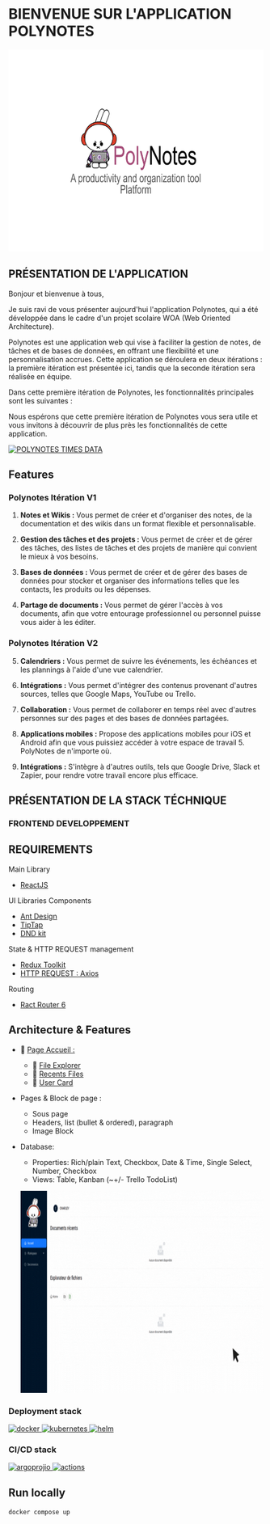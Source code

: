 # BIENVENUE SUR L'APPLICATION POLYNOTES

<p align="center">
    <img src="frontend/public/img/PolyBunny.svg" alt="PolyBunny" height="400">
</p>

## PRÉSENTATION DE L'APPLICATION

Bonjour et bienvenue à tous,

Je suis ravi de vous présenter aujourd'hui l'application Polynotes, qui a été développée dans le cadre d'un projet scolaire WOA (Web Oriented Architecture).

Polynotes est une application web qui vise à faciliter la gestion de notes, de tâches et de bases de données, en offrant une flexibilité et une personnalisation accrues. Cette application se déroulera en deux itérations : la première itération est présentée ici, tandis que la seconde itération sera réalisée en équipe.

Dans cette première itération de Polynotes, les fonctionnalités principales sont les suivantes :

Nous espérons que cette première itération de Polynotes vous sera utile et vous invitons à découvrir de plus près les fonctionnalités de cette application.

[![POLYNOTES TIMES DATA](https://wakatime.com/badge/user/8c51dfaf-cc71-4c33-bb4f-07b1a77dce06/project/6160a20e-1f13-4866-b07b-8adea0765e70.svg)](https://wakatime.com/badge/user/8c51dfaf-cc71-4c33-bb4f-07b1a77dce06/project/6160a20e-1f13-4866-b07b-8adea0765e70)

## Features

### Polynotes Itération V1

1. **Notes et Wikis :** Vous permet de créer et d'organiser des notes, de la documentation et des wikis dans un format flexible et personnalisable.

2. **Gestion des tâches et des projets :** Vous permet de créer et de gérer des tâches, des listes de tâches et des projets de manière qui convient le mieux à vos besoins.

3. **Bases de données :** Vous permet de créer et de gérer des bases de données pour stocker et organiser des informations telles que les contacts, les produits ou les dépenses.

4. **Partage de documents :** Vous permet de gérer l'accès à vos documents, afin que votre entourage professionnel ou personnel puisse vous aider à les éditer.

### Polynotes Itération V2

5. **Calendriers :** Vous permet de suivre les événements, les échéances et les plannings à l'aide d'une vue calendrier.

6. **Intégrations :** Vous permet d'intégrer des contenus provenant d'autres sources, telles que Google Maps, YouTube ou Trello.

7. **Collaboration :** Vous permet de collaborer en temps réel avec d'autres personnes sur des pages et des bases de données partagées.

8. **Applications mobiles :** Propose des applications mobiles pour iOS et Android afin que vous puissiez accéder à votre espace de travail 5.
   PolyNotes de n'importe où.

9. **Intégrations :** S'intègre à d'autres outils, tels que Google Drive, Slack et Zapier, pour rendre votre travail encore plus efficace.

## PRÉSENTATION DE LA STACK TÉCHNIQUE

### FRONTEND DEVELOPPEMENT

## REQUIREMENTS

Main Library

- [ReactJS](https://fr.reactjs.org/)

UI Libraries Components

- [Ant Design](https://ant.design/docs/react/getting-started)
- [TipTap](https://tiptap.dev/api/editor)
- [DND kit](https://dndkit.com/)

State & HTTP REQUEST management

- [Redux Toolkit](https://redux-toolkit.js.org/)
- [HTTP REQUEST : Axios](https://axios-http.com/fr/docs/intro)

Routing

- [Ract Router 6](https://reactrouter.com/en/main)

## Architecture & Features

- :page_facing_up: [Page Accueil :](https://github.com/charley04310/Polynotes/blob/master/frontend/src/pages/home/HomePage.tsx)

  - :jigsaw: [File Explorer](https://github.com/charley04310/Polynotes/blob/master/frontend/src/pages/home/components/FileExplorer.tsx)
  - :jigsaw: [Recents Files](https://github.com/charley04310/Polynotes/blob/master/frontend/src/pages/home/components/RecentsFiles.tsx)
  - :jigsaw: [User Card](https://github.com/charley04310/Polynotes/blob/master/frontend/src/pages/home/components/UserCard.tsx)

- Pages & Block de page :

  - Sous page
  - Headers, list (bullet & ordered), paragraph
  - Image Block

- Database:

  - Properties: Rich/plain Text, Checkbox, Date & Time, Single Select, Number, Checkbox
  - Views: Table, Kanban (~+/- Trello TodoList)

  <p align="center">
      <img src="frontend/public/img/polynotes.gif" alt="PolyBunny" height="400">
  </p>

### Deployment stack

<p align="left">
    <a href="https://www.docker.com/" target="_blank" rel="noreferrer">
        <img src="https://www.vectorlogo.zone/logos/docker/docker-icon.svg" alt="docker" width="50" height="50"/>
    </a>
    <a href="https://kubernetes.io" target="_blank" rel="noreferrer">
        <img src="https://www.vectorlogo.zone/logos/kubernetes/kubernetes-icon.svg" alt="kubernetes" width="50" height="50"/>
    </a>
    <a href="https://helm.sh/" target="_blank" rel="noreferrer">
        <img src="https://www.vectorlogo.zone/logos/helmsh/helmsh-icon.svg" alt="helm" width="50" height="50"/>
    </a>
</p>

### CI/CD stack

<p align="left">
    <a href="https://argoproj.github.io/cd/" target="_blank" rel="noreferrer">
        <img src="https://www.vectorlogo.zone/logos/argoprojio/argoprojio-icon.svg" alt="argoprojio" width="50" height="50"/>
    </a>
    <a href="https://github.com/actions" target="_blank" rel="noreferrer">
        <img src="https://avatars.githubusercontent.com/u/44036562?s=200&v=4" alt="actions" width="50" height="50"/>
    </a>
</p>

## Run locally

```sh
docker compose up
```
